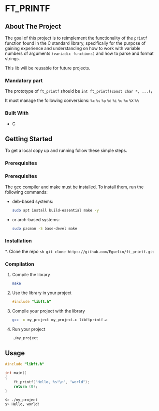 # FT_PRINTF

<!-- ABOUT THE PROJECT -->
## About The Project

The goal of this project is to reimplement the functionality of the ```printf```
function found in the C standard library, specifically for the purpose of
gaining experience and understanding on how to work with variable
numbers of arguments ```(variadic functions)``` and how to parse and format
strings.

This lib will be reusable for future projects.

### Mandatory part

The prototype of ```ft_printf``` should be ```int ft_printf(const char *, ...);```

It must manage the following conversions: ```%c```  ```%s``` ```%p``` ```%d``` ```%i``` ```%u``` ```%x``` ```%X``` ```%%```

### Built With

* C

<!-- GETTING STARTED -->
## Getting Started

To get a local copy up and running follow these simple steps.

### Prerequisites

### Prerequisites

The gcc compiler and make must be installed. To install them, run the following commands:
* deb-based systems:
	```sh
	sudo apt install build-essential make -y
	```
* or arch-based systems:
	```sh
	sudo pacman -S base-devel make
	```

### Installation

*. Clone the repo
	```sh
	git clone https://github.com/Eguelin/ft_printf.git
	```

### Compilation

1. Compile the library
	```sh
	make
	```

2. Use the library in your project
	```c
	#include "libft.h"
	```

3. Compile your project with the library
	```sh
	gcc -o my_project my_project.c libftprintf.a
	```

4. Run your project
	```sh
	./my_project
	```

<!-- USAGE EXAMPLES -->
## Usage

```c
#include "libft.h"

int main()
{
	ft_printf("Hello, %s!\n", "world");
	return (0);
}
```

```sh
$> ./my_project
$> Hello, world!
```




